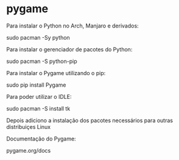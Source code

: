 # pygame


Para instalar o Python no Arch, Manjaro e derivados:

sudo pacman -Sy python


Para instalar o gerenciador de pacotes do Python:

sudo pacman -S python-pip


Para instalar o Pygame utilizando o pip:

sudo pip install Pygame


Para poder utilizar o IDLE:

sudo pacman -S install tk


Depois adiciono a instalação dos pacotes necessários para outras distribuiçes Linux


Documentação do Pygame:

pygame.org/docs

